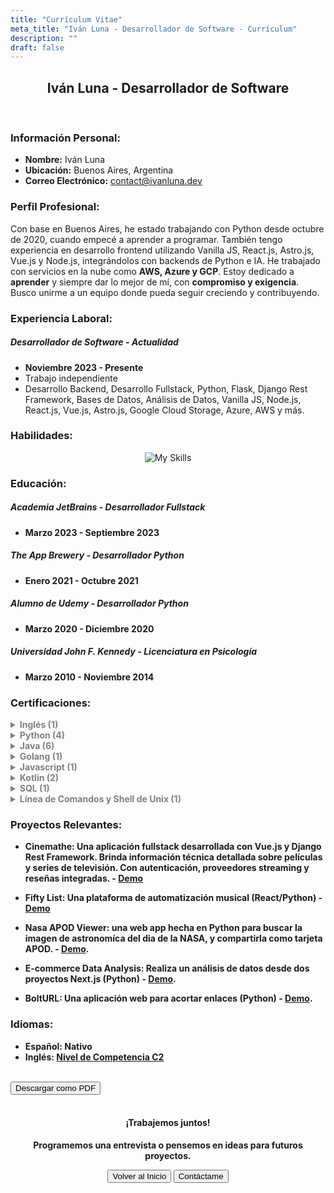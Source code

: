 ```yaml
---
title: "Currículum Vitae"
meta_title: "Iván Luna - Desarrollador de Software - Currículum"
description: ""
draft: false
---
```


<div style="text-align: center;">
  <h2>Iván Luna - Desarrollador de Software</h2>
</div>
<br>

### Información Personal:
- **Nombre:** Iván Luna
- **Ubicación:** Buenos Aires, Argentina
- **Correo Electrónico:** [contact@ivanluna.dev](mailto:contact@ivanluna.dev)

### Perfil Profesional:

Con base en Buenos Aires, he estado trabajando con Python desde octubre de 2020, cuando empecé a aprender a programar. También tengo experiencia en desarrollo frontend utilizando Vanilla JS, React.js, Astro.js, Vue.js y Node.js, integrándolos con backends de Python e IA. He trabajado con servicios en la nube como **AWS, Azure y GCP**. Estoy dedicado a **aprender** y siempre dar lo mejor de mí, con **compromiso y exigencia**. Busco unirme a un equipo donde pueda seguir creciendo y contribuyendo.

### Experiencia Laboral:

##### Desarrollador de Software - Actualidad
- **Noviembre 2023 - Presente**
- Trabajo independiente
- Desarrollo Backend, Desarrollo Fullstack, Python, Flask, Django Rest Framework, Bases de Datos, Análisis de Datos, Vanilla JS, Node.js, React.js, Vue.js, Astro.js, Google Cloud Storage, Azure, AWS y más.


### Habilidades:

<div align="center">  

  <img src="/images/assets/stack.png" alt="My Skills">

</div>


### Educación:

##### Academia JetBrains - Desarrollador Fullstack
- **Marzo 2023 - Septiembre 2023**

##### The App Brewery - Desarrollador Python
- **Enero 2021 - Octubre 2021**

##### Alumno de Udemy - Desarrollador Python
- **Marzo 2020 - Diciembre 2020**

##### Universidad John F. Kennedy - Licenciatura en Psicología
- **Marzo 2010 - Noviembre 2014**


### Certificaciones:
<b>
<details>
  <summary style="color: grey;">Inglés (1)</summary>

- C2 Proficiente:  
  - Emitido por: EF International Language Centers  
  - Fecha de Emisión: Septiembre 2023  
  - [Certificado](https://www.efset.org/cert/d4vAsK)
</details>

<details>
  <summary style="color: grey;">Python (4)</summary>

- Python Core  
  - Emitido por: Academia JetBrains  
  - Fecha de Emisión: Agosto 2023  
  - [Certificado](https://hyperskill.org/certificates/51e65420-93f0-40b6-a65c-f7907d22b6af.pdf)

- SQL Con Python  
  - Emitido por: Hyperskill  
  - Fecha de Emisión: Agosto 2023  
  - [Certificado](https://hyperskill.org/certificates/fc57ab6c-889d-40ae-957e-3f74c3338ba2.pdf)

- Introducción a la Ciencia de Datos  
  - Emitido por: Hyperskill  
  - Fecha de Emisión: Julio 2023  
  - [Certificado](https://hyperskill.org/certificates/eab039fb-ab39-40ef-8bdf-272705c1d35d.pdf)

- Introducción a Python  
  - Emitido por: Hyperskill  
  - Fecha de Emisión: Julio 2023  
  - [Certificado](https://hyperskill.org/certificates/99da3922-3555-4b3a-b111-70a02e279d6f.pdf)
</details>

<details>
  <summary style="color: grey;">Java (6)</summary>

- Seguridad de Spring para Desarrolladores Backend en Java  
  - Emitido por: Academia JetBrains  
  - Fecha de Emisión: Septiembre 2023  
  - [Certificado](https://hyperskill.org/certificates/ff20f638-acd5-4f75-8659-c7e21a08735a.pdf) 

- Desarrollador Backend en Java  
  - Emitido por: Academia JetBrains  
  - Fecha de Emisión: Septiembre 2023  
  - [Certificado](https://hyperskill.org/certificates/d430b05a-41d5-4371-9623-adf9206fa496.pdf)  

- Java Core:    
  - Emitido por: Academia JetBrains  
  - Fecha de Emisión: Septiembre 2023  
  - [Certificado](https://hyperskill.org/certificates/5224398c-7dbc-4553-8447-0aced982ead1.pdf)  

- Desarrollador de Aplicaciones de Escritorio en Java  
  - Emitido por: Academia JetBrains  
  - Fecha de Emisión: Septiembre 2023  
  - [Certificado](https://hyperskill.org/certificates/22b5284d-5d34-4fc3-858f-b46a0a1738d9.pdf)

- Desarrollador Java  
  - Emitido por: Academia JetBrains  
  - Fecha de Emisión: Septiembre 2023  
  - [Certificado](https://hyperskill.org/certificates/577ca8b9-bd43-4fea-8983-ae6b3b4823d4.pdf) 

- Introducción a Java  
  - Emitido por: Hyperskill  
  - Fecha de Emisión: Julio 2023  
  - [Certificado](https://hyperskill.org/certificates/7aa60db2-49fe-4e51-afa9-9556530f856c.pdf) 
</details>

<details>
  <summary style="color: grey;">Golang (1)</summary>

- Introducción a Golang  
  - Emitido por: Academia JetBrains  
  - Fecha de Emisión: Agosto 2023  
  - [Certificado](https://hyperskill.org/certificates/0b905758-d367-4ea9-9b57-d0f91f0606bf.pdf)
</details>

<details>
  <summary style="color: grey;">Javascript (1)</summary>

- Introducción a Javascript  
  - Emitido por: Hyperskill  
  - Fecha de Emisión: Julio 2023  
  - [Certificado](https://hyperskill.org/certificates/516dcb3e-e609-4c41-810a-2ed550794c82.pdf)
</details>

<details>
  <summary style="color: grey;">Kotlin (2)</summary>

- Kotlin Core    
  - Emitido por: Academia JetBrains  
  - Fecha de Emisión: Septiembre 2023  
  - [Certificado](https://hyperskill.org/certificates/fee931c2-b7ba-4d78-a0ba-eea5f17e1568.pdf)

- Desarrollador Kotlin  
  - Emitido por: Academia JetBrains  
  - Fecha de Emisión: Septiembre 2023  
  - [Certificado](https://hyperskill.org/certificates/0792f898-83d9-465c-a7ce-eb5df2736d15.pdf)  
</details>

<details>
  <summary style="color: grey;">SQL (1)</summary>

- Introducción a SQL  
  - Emitido por: Hyperskill  
  - Fecha de Emisión: Julio 2023  
  - [Certificado](https://hyperskill.org/certificates/466808f5-58d6-4fa9-b73a-00b3e2d2d898.pdf)
</details>

<details>
  <summary style="color: grey;">Línea de Comandos y Shell de Unix (1)</summary>

- Línea de Comandos y Shell de Unix  
  - Emitido por: Hyperskill  
  - Fecha de Emisión: Agosto 2023  
  - [Certificado](https://hyperskill.org/certificates/5d7dc626-255c-46d3-afc6-288aedf371e6.pdf)
</details>
<b>

### Proyectos Relevantes:

- Cinemathe: Una aplicación fullstack desarrollada con Vue.js y Django Rest Framework. Brinda información técnica detallada sobre películas y series de televisión. Con autenticación, proveedores streaming y reseñas integradas. - [Demo](https://es.ivanluna.dev/proyectos/post-cinemathe)

- Fifty List: Una plataforma de automatización musical (React/Python) - [Demo](https://es.ivanluna.dev/proyectos/post-reactpython-fiftylist)

- Nasa APOD Viewer: una web app hecha en Python para buscar la imagen de astronomíca del dia de la NASA, y compartirla como tarjeta APOD. - [Demo](https://es.ivanluna.dev/proyectos/post-nasa-apod-viewer/).

- E-commerce Data Analysis: Realiza un análisis de datos desde dos proyectos Next.js (Python) - [Demo](https://es.ivanluna.dev/proyectos/post-python-ecommerce).

- BoltURL: Una aplicación web para acortar enlaces (Python) - [Demo](https://es.ivanluna.dev/proyectos/post-python-bolturl).

### Idiomas:
- Español: Nativo
- Inglés: [Nivel de Competencia C2](https://www.efset.org/cert/d4vAsK)

<br>
<div class="flex justify-center">
  <button class="btn btn-primary" onclick="downloadPDF('/pdf/ivan-luna-software-developer-resume-es.pdf', 'ivan-luna-resume.pdf');">Descargar como PDF</button>
</div>

<script>
function downloadPDF(pdfPath, fileName) {
  var link = document.createElement('a');
  link.href = pdfPath;
  link.download = fileName;
  document.body.appendChild(link);
  link.click();
  document.body.removeChild(link);
}
</script>

<div style="text-align: center;">
  <br>
  <h4>¡Trabajemos juntos!</h4>
  <p>Programemos una entrevista o pensemos en ideas para futuros proyectos.</p>
    <div class="flex justify-between">
        <button class="btn btn-primary" onclick="window.location.href='/';">Volver al Inicio</button>
        <button class="btn btn-primary" onclick="window.location.href='/contact';">Contáctame</button>
    </div>
</div>
